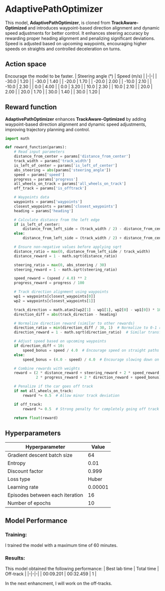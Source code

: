 # AdaptivePathOptimizer
This model, **AdaptivePathOptimizer**, is cloned from **TrackAware-Optimized** and introduces waypoint-based direction alignment and dynamic speed adjustments for better control. It enhances steering accuracy by rewarding proper heading alignment and penalizing significant deviations. Speed is adjusted based on upcoming waypoints, encouraging higher speeds on straights and controlled deceleration on turns.
## Action space
Encourage the model to be faster.
| Steering angle (°) | Speed (m/s) |
|-|-|
| -30.0 | 1.20 |
| -30.0 | 1.40 |
| -20.0 | 1.70 |
| -20.0 | 2.00 |
| -10.0 | 2.10 |
| -10.0 | 2.30 |
| 0.0 | 4.00 |
| 0.0 | 3.20 |
| 10.0 | 2.30 |
| 10.0 | 2.10 |
| 20.0 | 2.00 |
| 20.0 | 1.70 |
| 30.0 | 1.40 |
| 30.0 | 1.20 |

## Reward function
**AdaptivePathOptimizer** enhances **TrackAware-Optimized** by adding waypoint-based direction alignment and dynamic speed adjustments, improving trajectory planning and control.
```python
import math

def reward_function(params):
    # Read input parameters
    distance_from_center = params['distance_from_center']
    track_width = params['track_width']
    is_left_of_center = params['is_left_of_center']
    abs_steering = abs(params['steering_angle'])
    speed = params['speed']
    progress = params['progress']
    all_wheels_on_track = params['all_wheels_on_track']
    off_track = params['is_offtrack']

    # Waypoints data
    waypoints = params['waypoints']
    closest_waypoints = params['closest_waypoints']
    heading = params['heading']

    # Calculate distance from the left edge
    if is_left_of_center:
        distance_from_left_side = (track_width / 2) - distance_from_center
    else:
        distance_from_left_side = (track_width / 2) + distance_from_center

    # Ensure non-negative values before applying sqrt
    distance_ratio = max(0, distance_from_left_side / track_width)
    distance_reward = 1 - math.sqrt(distance_ratio)

    steering_ratio = max(0, abs_steering / 30)
    steering_reward = 1 - math.sqrt(steering_ratio)

    speed_reward = (speed / 4.0) ** 2
    progress_reward = progress / 100

    # Track direction alignment using waypoints
    wp1 = waypoints[closest_waypoints[0]]
    wp2 = waypoints[closest_waypoints[1]]

    track_direction = math.atan2(wp2[1] - wp1[1], wp2[0] - wp1[0]) * 180.0 / math.pi
    direction_diff = abs(track_direction - heading)

    # Normalize direction reward (similar to other rewards)
    direction_ratio = min(direction_diff / 30, 1)  # Normalize to 0-1 range
    direction_reward = 1 - math.sqrt(direction_ratio)  # Similar transformation

    # Adjust speed based on upcoming waypoints
    if direction_diff < 10:
        speed_bonus = speed / 4.0  # Encourage speed on straight paths
    else:
        speed_bonus = (4.0 - speed) / 4.0  # Encourage slowing down on turns

    # Combine rewards with weights
    reward = (2 * distance_reward + steering_reward + 2 * speed_reward +
              2 * progress_reward + 2 * direction_reward + speed_bonus) / 9

    # Penalize if the car goes off track
    if not all_wheels_on_track:
        reward *= 0.5  # Allow minor track deviation

    if off_track:
        reward *= 0.5  # Strong penalty for completely going off track

    return float(reward)
```

## Hyperparameters 

| Hyperparameter | Value |
|-|-|
| Gradient descent batch size | 64 |
| Entropy | 0.01 |
| Discount factor | 0.999 |
| Loss type | Huber |
| Learning rate | 0.00001 |
| Episodes between each iteration | 16 |
| Number of epochs | 10 |

## Model Performance

### Training:
I trained the model with a maximum time of 60 minutes.

### Results:
This model obtained the following performance:
| Best lab time | Total time | Off-track |
|-|-|-|
| 00:09.201 | 00:32.459 | 1 |

In the next enhancment, I will work on the off-tracks.
